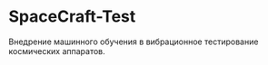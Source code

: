 # SpaceCraft-Test

Внедрение машинного обучения в вибрационное тестирование космических аппаратов. 
